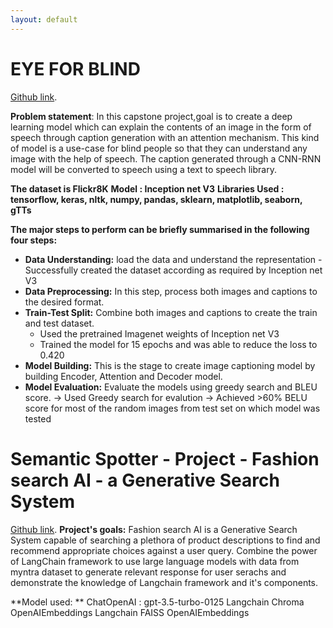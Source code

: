 ```yaml
---
layout: default
---
```

 # EYE FOR BLIND
[Github link](https://github.com/Mahalakshmi-Totad/EyeForBlind).

**Problem statement**: In this capstone project,goal is to create a deep learning model which can explain the contents of an image in the form of speech through caption generation with an attention mechanism. This kind of model is a use-case for blind people so that they can understand any image with the help of speech. The caption generated through a CNN-RNN model will be converted to speech using a text to speech library. 

**The dataset is Flickr8K**
**Model : Inception net V3**
**Libraries Used : tensorflow,  keras, nltk, numpy, pandas, sklearn, matplotlib, seaborn, gTTs**
  
**The major steps to perform can be briefly summarised in the following four steps:**

- **Data Understanding:**  load the data and understand the representation - Successfully created the dataset according as required by Inception net V3 
- **Data Preprocessing:** In this step, process both images and captions to the desired format.
- **Train-Test Split:** Combine both images and captions to create the train and test dataset.
  - Used the pretrained Imagenet weights of Inception net V3 
  - Trained the model for 15 epochs and was able to reduce the loss to 0.420
- **Model Building:** This is the stage to create image captioning model by building Encoder, Attention and Decoder model.
- **Model Evaluation:** Evaluate the models using greedy search and BLEU score.
  -> Used Greedy search for evalution
  -> Achieved >60% BELU score for most of the random images from test set on which model was tested

  
# Semantic Spotter - Project - Fashion search AI - a Generative Search System
[Github link](https://github.com/Mahalakshmi-Totad/SemanticSpotterFashionSearchAI).
**Project's goals:**  Fashion search AI is a Generative Search System capable of searching a plethora of product descriptions to find and recommend appropriate choices against a user query. Combine the power of LangChain framework to use large language models with data from myntra dataset to generate relevant response for user serachs and demonstrate the knowledge of Langchain framework and it's components.

**Model used: **
ChatOpenAI : gpt-3.5-turbo-0125
Langchain Chroma OpenAIEmbeddings
Langchain FAISS OpenAIEmbeddings



